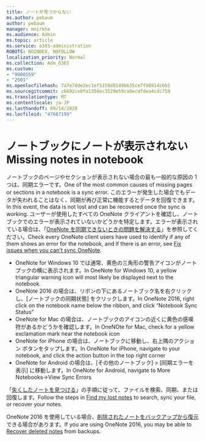 ```yaml
---
title: ノートが見つからない
ms.author: pebaum
author: pebaum
manager: mnirkhe
ms.audience: Admin
ms.topic: article
ms.service: o365-administration
ROBOTS: NOINDEX, NOFOLLOW
localization_priority: Normal
ms.collection: Adm_O365
ms.custom:
- "9000559"
- "2501"
ms.openlocfilehash: 7a7e70de2ec1ef5158d8149b635ce7f90814c6b1
ms.sourcegitcommit: c6692ce0fa1358ec3529e59ca0ecdfdea4cdc759
ms.translationtype: MT
ms.contentlocale: ja-JP
ms.lasthandoff: 09/14/2020
ms.locfileid: "47667199"
---
```

# <a name="missing-notes-in-notebook"></a><span data-ttu-id="05bc6-102">ノートブックにノートが表示されない</span><span class="sxs-lookup"><span data-stu-id="05bc6-102">Missing notes in notebook</span></span>

<span data-ttu-id="05bc6-103">ノートブックのページやセクションが表示されない場合の最も一般的な原因の 1 つは、同期エラーです。</span><span class="sxs-lookup"><span data-stu-id="05bc6-103">One of the most common causes of missing pages or sections in a notebook is a sync error.</span></span> <span data-ttu-id="05bc6-104">このエラーが発生した場合でもデータが失われることはなく、同期が再び正常に機能するとデータを回復できます。</span><span class="sxs-lookup"><span data-stu-id="05bc6-104">In this event, the data is not lost and can be recovered once the sync is working.</span></span> <span data-ttu-id="05bc6-105">ユーザーが使用したすべての OneNote クライアントを確認し、ノートブックでのエラーが表示されていないかどうかを特定します。エラーが表示されている場合は、「[OneNote を同期できないときの問題を解決する](https://support.office.com/article/299495ef-66d1-448f-90c1-b785a6968d45)」を参照してください。</span><span class="sxs-lookup"><span data-stu-id="05bc6-105">Check every OneNote client users have used to identify if any of them shows an error for the notebook, and if there is an error, see [Fix issues when you can't sync OneNote](https://support.office.com/article/299495ef-66d1-448f-90c1-b785a6968d45).</span></span>

- <span data-ttu-id="05bc6-106">OneNote for Windows 10 では通常、黄色の三角形の警告アイコンがノートブックの横に表示されます。</span><span class="sxs-lookup"><span data-stu-id="05bc6-106">In OneNote for Windows 10, a yellow triangular warning icon will most likely be displayed next to the notebook.</span></span>
- <span data-ttu-id="05bc6-107">OneNote 2016 の場合は、リボンの下にあるノートブック名を右クリックし、[ノートブックの同期状態] をクリックします。</span><span class="sxs-lookup"><span data-stu-id="05bc6-107">In OneNote 2016, right click on the notebook name below the ribbon, and click “Notebook Sync Status”</span></span>
- <span data-ttu-id="05bc6-108">OneNote for Mac の場合は、ノートブックのアイコンの近くに黄色の感嘆符があるかどうかを確認します。</span><span class="sxs-lookup"><span data-stu-id="05bc6-108">In OneNOte for Mac, check for a yellow exclamation mark near the notebook icon</span></span>
- <span data-ttu-id="05bc6-109">OneNote for iPhone の場合は、ノートブックに移動し、右上隅のアクション ボタンをタップします。</span><span class="sxs-lookup"><span data-stu-id="05bc6-109">In OneNote for iPhone, navigate to your notebook, and click the action button in the top right corner</span></span>
- <span data-ttu-id="05bc6-110">OneNote for Android の場合は、[その他のノートブック] > [同期エラーを表示] に移動します。</span><span class="sxs-lookup"><span data-stu-id="05bc6-110">In OneNote for Android, navigate to More Notebooks->View Sync Errors</span></span>

<span data-ttu-id="05bc6-111">「[失くしたノートを見つける](https://support.office.com/article/32cb2bd7-afe7-44d2-a711-398a88421287)」の手順に従って、ファイルを検索、同期、または回復します。</span><span class="sxs-lookup"><span data-stu-id="05bc6-111">Follow the steps in [Find my lost notes](https://support.office.com/article/32cb2bd7-afe7-44d2-a711-398a88421287) to search, sync your file, or recover your notes.</span></span>

<span data-ttu-id="05bc6-112">OneNote 2016 を使用している場合、[削除されたノートをバックアップから復元](https://support.office.com/article/32ed1036-74fd-4c21-bc28-033a486e6b14)できる場合があります。</span><span class="sxs-lookup"><span data-stu-id="05bc6-112">If you are using OneNote 2016, you may be able to [Recover deleted notes](https://support.office.com/article/32ed1036-74fd-4c21-bc28-033a486e6b14) from backups.</span></span>